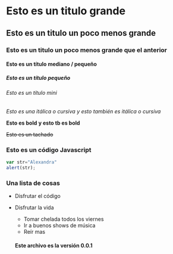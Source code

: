 # Esto es un titulo grande

## Esto es un titulo un poco menos grande

### Esto es un titulo un poco menos grande que el anterior

#### Esto es un título mediano / pequeño

##### Esto es un título pequeño

###### Esto es un título mini

*Esto es una itálica o cursiva* _y esto también es itálica o cursiva_

**Esto es bold** __y esto tb es bold__

~~Esto es un tachado~~

### Esto es un código Javascript

```javascript
var str="Alexandra"
alert(str);
```

### Una lista de cosas

+ Disfrutar el código
+ Disfrutar la vida
    
     - Tomar chelada todos los viernes
     - Ir a buenos shows de música
     - Reír mas



     #### Este archivo es la versión 0.0.1

